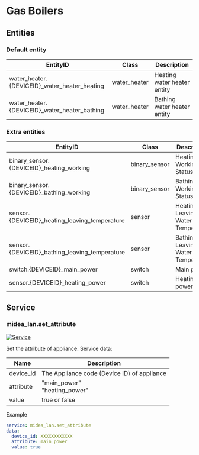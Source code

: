 # Gas Boilers

## Entities

### Default entity

| EntityID                                      | Class        | Description                 |
| --------------------------------------------- | ------------ | --------------------------- |
| water_heater.{DEVICEID}\_water_heater_heating | water_heater | Heating water heater entity |
| water_heater.{DEVICEID}\_water_heater_bathing | water_heater | Bathing water heater entity |

### Extra entities

| EntityID                                       | Class         | Description                       |
| ---------------------------------------------- | ------------- | --------------------------------- |
| binary_sensor.{DEVICEID}\_heating_working      | binary_sensor | Heating Working Status            |
| binary_sensor.{DEVICEID}\_bathing_working      | binary_sensor | Bathing Working Status            |
| sensor.{DEVICEID}\_heating_leaving_temperature | sensor        | Heating Leaving Water Temperature |
| sensor.{DEVICEID}\_bathing_leaving_temperature | sensor        | Bathing Leaving Water Temperature |
| switch.{DEVICEID}\_main_power                  | switch        | Main power                        |
| sensor.{DEVICEID}\_heating_power               | switch        | Heating power                     |

## Service

### midea_lan.set_attribute

[![Service](https://my.home-assistant.io/badges/developer_call_service.svg)](https://my.home-assistant.io/redirect/developer_call_service/?service=midea_lan.set_attribute)

Set the attribute of appliance. Service data:

| Name      | Description                                 |
| --------- | ------------------------------------------- |
| device_id | The Appliance code (Device ID) of appliance |
| attribute | "main_power"<br />"heating_power"           |
| value     | true or false                               |

Example

```yaml
service: midea_lan.set_attribute
data:
  device_id: XXXXXXXXXXXX
  attribute: main_power
  value: true
```
